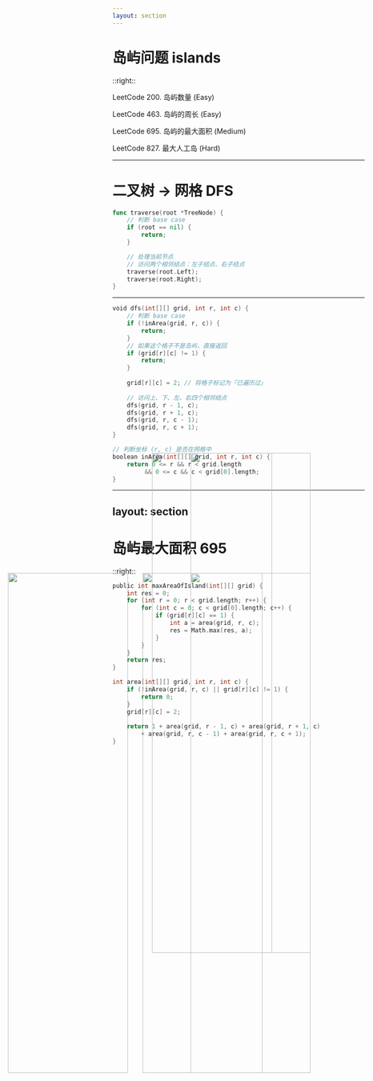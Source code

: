 ```yaml
---
layout: section
---
```


# 岛屿问题 islands

::right::

LeetCode 200. 岛屿数量 (Easy)

LeetCode 463. 岛屿的周长 (Easy)

LeetCode 695. 岛屿的最大面积 (Medium)

LeetCode 827. 最大人工岛 (Hard)

<img v-click src="https://picgo-1253542015.cos.ap-guangzhou.myqcloud.com/uPic/islands.png" style="height:50%;position:absolute;top:30%;left:30%" class="rounded shadow" />

---

# 二叉树 -> 网格 DFS

```go
func traverse(root *TreeNode) {
    // 判断 base case
    if (root == nil) {
        return;
    }

    // 处理当前节点
    // 访问两个相邻结点：左子结点、右子结点
    traverse(root.Left);
    traverse(root.Right);
}
```

<img v-click="1" src="https://picgo-1253542015.cos.ap-guangzhou.myqcloud.com/uPic/grid_adjacent.png" style="height:50%;position:absolute;top:24%;left:40%" class="rounded shadow" />

<img v-click="2" src="https://picgo-1253542015.cos.ap-guangzhou.myqcloud.com/uPic/grid_return.png" style="height:50%;position:absolute;top:24%;left:32%" class="rounded shadow" />

---

```go {all|1|2-5|6-9|13-17|11|all}
void dfs(int[][] grid, int r, int c) {
    // 判断 base case
    if (!inArea(grid, r, c)) {
        return;
    }
    // 如果这个格子不是岛屿，直接返回
    if (grid[r][c] != 1) {
        return;
    }
    
    grid[r][c] = 2; // 将格子标记为「已遍历过」
    
    // 访问上、下、左、右四个相邻结点
    dfs(grid, r - 1, c);
    dfs(grid, r + 1, c);
    dfs(grid, r, c - 1);
    dfs(grid, r, c + 1);
}

// 判断坐标 (r, c) 是否在网格中
boolean inArea(int[][] grid, int r, int c) {
    return 0 <= r && r < grid.length 
         && 0 <= c && c < grid[0].length;
}
```

<img v-click src="https://picgo-1253542015.cos.ap-guangzhou.myqcloud.com/uPic/islands_flag.gif" style="height:50%;position:absolute;top:30%;left:40%" class="rounded shadow" />

---
layout: section
---

# 岛屿最大面积 695

<img src="https://picgo-1253542015.cos.ap-guangzhou.myqcloud.com/uPic/695.png" style="height:50%;position:absolute;top:30%;left:2%" class="rounded shadow" />

::right::

```go {all|3-10|14|15-17|20,21|18|20,21|all}
public int maxAreaOfIsland(int[][] grid) {
    int res = 0;
    for (int r = 0; r < grid.length; r++) {
        for (int c = 0; c < grid[0].length; c++) {
            if (grid[r][c] == 1) {
                int a = area(grid, r, c);
                res = Math.max(res, a);
            }
        }
    }
    return res;
}

int area(int[][] grid, int r, int c) {
    if (!inArea(grid, r, c) || grid[r][c] != 1) {
        return 0;
    }
    grid[r][c] = 2;
    
    return 1 + area(grid, r - 1, c) + area(grid, r + 1, c)
        + area(grid, r, c - 1) + area(grid, r, c + 1);
}
```
